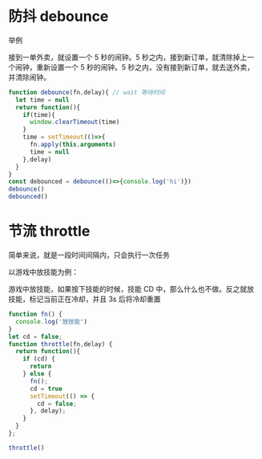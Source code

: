 # 防抖 debounce
举例

接到一单外卖，就设置一个 5 秒的闹钟。5 秒之内，接到新订单，就清除掉上一个闹钟，重新设置一个 5 秒的闹钟。5 秒之内，没有接到新订单，就去送外卖，并清除闹钟。
```javascript
function debounce(fn,delay){ // wait 等待时间
  let time = null
  return function(){
    if(time){
      window.clearTimeout(time)
    }
    time = setTimeout(()=>{
      fn.apply(this,arguments)
      time = null
    },delay)
  }
}
const debounced = debounce(()=>{console.log('hi')})
debounce()
debounced()
```
# 节流 throttle
简单来说，就是一段时间间隔内，只会执行一次任务

以游戏中放技能为例：

游戏中放技能，如果按下技能的时候，技能 CD 中，那么什么也不做。反之就放技能，标记当前正在冷却，并且 3s 后将冷却重置
```javascript
function fn() {
  console.log('放技能')
}
let cd = false;
function throttle(fn,delay) {
  return function(){
    if (cd) {
      return 
    } else {
      fn();
      cd = true
      setTimeout(() => {
        cd = false;
      }, delay);
    }
  }
};

throttle()
```